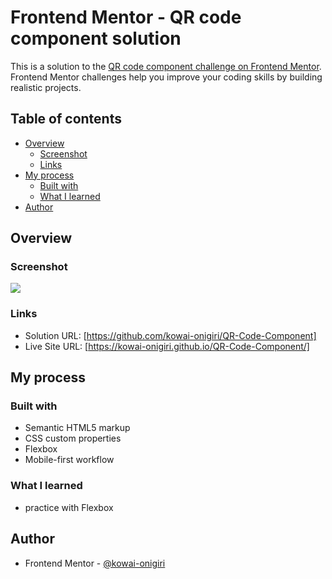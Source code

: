 # Frontend Mentor - QR code component solution

This is a solution to the [QR code component challenge on Frontend Mentor](https://www.frontendmentor.io/challenges/qr-code-component-iux_sIO_H). Frontend Mentor challenges help you improve your coding skills by building realistic projects. 

## Table of contents

- [Overview](#overview)
  - [Screenshot](#screenshot)
  - [Links](#links)
- [My process](#my-process)
  - [Built with](#built-with)
  - [What I learned](#what-i-learned)
- [Author](#author)


## Overview

### Screenshot

![](./screenshot.jpg)


### Links

- Solution URL: [https://github.com/kowai-onigiri/QR-Code-Component]
- Live Site URL: [https://kowai-onigiri.github.io/QR-Code-Component/]

## My process

### Built with

- Semantic HTML5 markup
- CSS custom properties
- Flexbox
- Mobile-first workflow

### What I learned

- practice with Flexbox


## Author


- Frontend Mentor - [@kowai-onigiri](https://www.frontendmentor.io/profile/kowai-onigiri)

